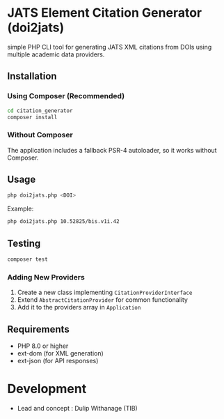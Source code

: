 # JATS Element Citation Generator (doi2jats) 

simple PHP  CLI tool for generating JATS XML citations from DOIs using multiple academic data providers.

## Installation

### Using Composer (Recommended)

```bash
cd citation_generator
composer install
```

### Without Composer

The application includes a fallback PSR-4 autoloader, so it works without Composer.

## Usage

```bash
php doi2jats.php <DOI>
```

Example:

```bash
php doi2jats.php 10.52825/bis.v1i.42
```



## Testing

```bash
composer test
```

### Adding New Providers

1. Create a new class implementing `CitationProviderInterface`
2. Extend `AbstractCitationProvider` for common functionality
3. Add it to the providers array in `Application`

## Requirements

- PHP 8.0 or higher
- ext-dom (for XML generation)
- ext-json (for API responses)


# Development

- Lead  and concept : Dulip Withanage (TIB)
